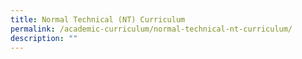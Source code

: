 ```yaml
---
title: Normal Technical (NT) Curriculum
permalink: /academic-curriculum/normal-technical-nt-curriculum/
description: ""
---
```

